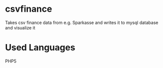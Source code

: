 csvfinance
==========

Takes csv finance data from e.g. Sparkasse and writes it to mysql database and visualize it

# Used Languages
PHP5